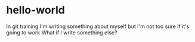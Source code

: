 # hello-world
In git training
I'm writing something about myself
but I'm not too sure if it's going to work
What if I write
something
else?
